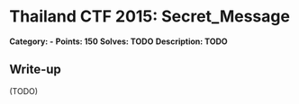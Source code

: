 # Thailand CTF 2015: Secret_Message

**Category: -**
**Points: 150**
**Solves: TODO**
**Description: TODO**

## Write-up

(TODO)